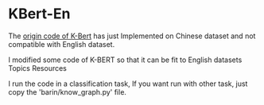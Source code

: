 # KBert-En
The [origin code of K-Bert](https://github.com/autoliuweijie/K-BERT) has just Implemented on Chinese dataset and not compatible with English dataset.

I modified some code of K-BERT so that it can be fit to English datasets  Topics Resources

I run the code in a classification task, If you want run with other task, just copy the 'barin/know_graph.py' file.
